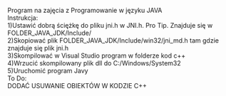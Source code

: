 Program na zajęcia z Programowanie w języku JAVA
</br>
Instrukcja:
</br>
1)Ustawić dobrą ściężkę do pliku jni.h w JNI.h. Pro Tip. Znajduje się w FOLDER_JAVA_JDK/Include/
</br>
2)Skopiować plik FOLDER_JAVA_JDK/Include/win32/jni_md.h tam gdzie znajduje się plik jni.h
</br>
3)Skompilować w Visual Studio program w folderze kod c++
</br>
4)Wrzucić skompilowany plik dll do  C:/Windows/System32
</br>
5)Uruchomić program Javy
</br>
To Do:
</br>
DODAĆ USUWANIE OBIEKTÓW W KODZIE C++
</br>
